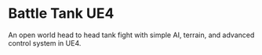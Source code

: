 # Battle Tank UE4
An open world head to head tank fight with simple AI, terrain, and advanced control system in UE4.
